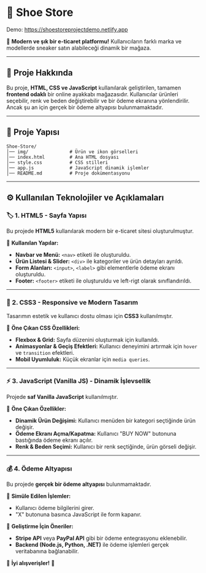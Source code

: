 # 🏢 Shoe Store

Demo: https://shoestoreprojectdemo.netlify.app

🚀 **Modern ve şık bir e-ticaret platformu!** Kullanıcıların farklı marka ve modellerde sneaker satın alabileceği dinamik bir mağaza.

---

## 📌 Proje Hakkında

Bu proje, **HTML, CSS ve JavaScript** kullanılarak geliştirilen, tamamen **frontend odaklı** bir online ayakkabı mağazasıdır. Kullanıcılar ürünleri seçebilir, renk ve beden değiştirebilir ve bir ödeme ekranına yönlendirilir. Ancak şu an için gerçek bir ödeme altyapısı bulunmamaktadır.

---

## 📂 Proje Yapısı

```
Shoe-Store/
│── img/               # Ürün ve ikon görselleri
│── index.html         # Ana HTML dosyası
│── style.css          # CSS stilleri
│── app.js             # JavaScript dinamik işlemler
│── README.md          # Proje dokümentasyonu
```

---

## ⚙️ Kullanılan Teknolojiler ve Açıklamaları

### 🏷 1. HTML5 - Sayfa Yapısı

Bu projede **HTML5** kullanılarak modern bir e-ticaret sitesi oluşturulmuştur.

📌 **Kullanılan Yapılar:**
- **Navbar ve Menü:** `<nav>` etiketi ile oluşturuldu.
- **Ürün Listesi & Slider:** `<div>` ile kategoriler ve ürün detayları ayrıldı.
- **Form Alanları:** `<input>`, `<label>` gibi elementlerle ödeme ekranı oluşturuldu.
- **Footer:** `<footer>` etiketi ile oluşturuldu ve left-rigt olarak sınıflandırıldı.

---

### 🎨 2. CSS3 - Responsive ve Modern Tasarım

Tasarımın estetik ve kullanıcı dostu olması için **CSS3** kullanılmıştır.

📌 **Öne Çıkan CSS Özellikleri:**
- **Flexbox & Grid:** Sayfa düzenini oluşturmak için kullanıldı.
- **Animasyonlar & Geçiş Efektleri:** Kullanıcı deneyimini artırmak için `hover` ve `transition` efektleri.
- **Mobil Uyumluluk:** Küçük ekranlar için `media queries`.

---

### ⚡ 3. JavaScript (Vanilla JS) - Dinamik İşlevsellik

Projede **saf Vanilla JavaScript** kullanılmıştır.

📌 **Öne Çıkan Özellikler:**
- **Dinamik Ürün Değişimi:** Kullanıcı menüden bir kategori seçtiğinde ürün değişir.
- **Ödeme Ekranı Açma/Kapatma:** Kullanıcı "BUY NOW" butonuna bastığında ödeme ekranı açılır.
- **Renk & Beden Seçimi:** Kullanıcı bir renk seçtiğinde, ürün görseli değişir.

---

### 💰 4. Ödeme Altyapısı

Bu projede **gerçek bir ödeme altyapısı** bulunmamaktadır.

📌 **Simüle Edilen İşlemler:**
- Kullanıcı ödeme bilgilerini girer.
- "X" butonuna basınca JavaScript ile form kapanır.

📌 **Geliştirme İçin Öneriler:**
- **Stripe API** veya **PayPal API** gibi bir ödeme entegrasyonu eklenebilir.
- **Backend (Node.js, Python, .NET)** ile ödeme işlemleri gerçek veritabanına bağlanabilir.

🚀 **İyi alışverişler!** 🎉
